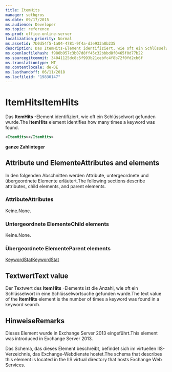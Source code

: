 ```yaml
---
title: ItemHits
manager: sethgros
ms.date: 09/17/2015
ms.audience: Developer
ms.topic: reference
ms.prod: office-online-server
localization_priority: Normal
ms.assetid: 7b0d54f5-1a04-4781-9f4a-d3e933a8b235
description: Das ItemHits-Element identifiziert, wie oft ein Schlüsselwort gefunden wurde.
ms.openlocfilehash: f980b957c3b07d8ff45c32bbbd8f0465f0d77b22
ms.sourcegitcommit: 34041125dc8c5f993b21cebfc4f8b72f0fd2cb6f
ms.translationtype: MT
ms.contentlocale: de-DE
ms.lasthandoff: 06/11/2018
ms.locfileid: "19830147"
---
```

# <a name="itemhits"></a><span data-ttu-id="063c4-103">ItemHits</span><span class="sxs-lookup"><span data-stu-id="063c4-103">ItemHits</span></span>

<span data-ttu-id="063c4-104">Das **ItemHits** -Element identifiziert, wie oft ein Schlüsselwort gefunden wurde.</span><span class="sxs-lookup"><span data-stu-id="063c4-104">The **ItemHits** element identifies how many times a keyword was found.</span></span> 
  
```XML
<ItemHits></ItemHits>
```

 <span data-ttu-id="063c4-105">**ganze Zahl**</span><span class="sxs-lookup"><span data-stu-id="063c4-105">**integer**</span></span>
## <a name="attributes-and-elements"></a><span data-ttu-id="063c4-106">Attribute und Elemente</span><span class="sxs-lookup"><span data-stu-id="063c4-106">Attributes and elements</span></span>

<span data-ttu-id="063c4-107">In den folgenden Abschnitten werden Attribute, untergeordnete und übergeordnete Elemente erläutert.</span><span class="sxs-lookup"><span data-stu-id="063c4-107">The following sections describe attributes, child elements, and parent elements.</span></span>
  
### <a name="attributes"></a><span data-ttu-id="063c4-108">Attribute</span><span class="sxs-lookup"><span data-stu-id="063c4-108">Attributes</span></span>

<span data-ttu-id="063c4-109">Keine.</span><span class="sxs-lookup"><span data-stu-id="063c4-109">None.</span></span>
  
### <a name="child-elements"></a><span data-ttu-id="063c4-110">Untergeordnete Elemente</span><span class="sxs-lookup"><span data-stu-id="063c4-110">Child elements</span></span>

<span data-ttu-id="063c4-111">Keine.</span><span class="sxs-lookup"><span data-stu-id="063c4-111">None.</span></span>
  
### <a name="parent-elements"></a><span data-ttu-id="063c4-112">Übergeordnete Elemente</span><span class="sxs-lookup"><span data-stu-id="063c4-112">Parent elements</span></span>

[<span data-ttu-id="063c4-113">KeywordStat</span><span class="sxs-lookup"><span data-stu-id="063c4-113">KeywordStat</span></span>](keywordstat.md)
  
## <a name="text-value"></a><span data-ttu-id="063c4-114">Textwert</span><span class="sxs-lookup"><span data-stu-id="063c4-114">Text value</span></span>

<span data-ttu-id="063c4-115">Der Textwert des **ItemHits** -Elements ist die Anzahl, wie oft ein Schlüsselwort in eine Schlüsselwortsuche gefunden wurde.</span><span class="sxs-lookup"><span data-stu-id="063c4-115">The text value of the **ItemHits** element is the number of times a keyword was found in a keyword search.</span></span> 
  
## <a name="remarks"></a><span data-ttu-id="063c4-116">Hinweise</span><span class="sxs-lookup"><span data-stu-id="063c4-116">Remarks</span></span>

<span data-ttu-id="063c4-117">Dieses Element wurde in Exchange Server 2013 eingeführt.</span><span class="sxs-lookup"><span data-stu-id="063c4-117">This element was introduced in Exchange Server 2013.</span></span>
  
<span data-ttu-id="063c4-118">Das Schema, das dieses Element beschreibt, befindet sich im virtuellen IIS-Verzeichnis, das Exchange-Webdienste hostet.</span><span class="sxs-lookup"><span data-stu-id="063c4-118">The schema that describes this element is located in the IIS virtual directory that hosts Exchange Web Services.</span></span>
  


